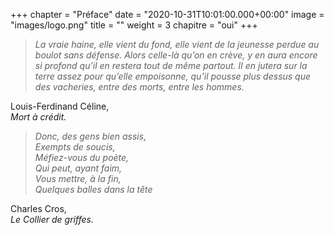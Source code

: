 +++
chapter = "Préface"
date = "2020-10-31T10:01:00.000+00:00"
image = "images/logo.png"
title = ""
weight = 3
chapitre = "oui"
+++

> *La vraie haine, elle vient du fond, elle vient de la jeunesse perdue au boulot sans défense.* 
> *Alors celle-là qu’on en crève, y en aura encore si profond qu’il en restera tout de même partout.* 
> *Il en jutera sur la terre assez pour qu’elle empoisonne, qu’il pousse plus dessus que des vacheries, entre des morts, entre les hommes.* 


Louis-Ferdinand Céline, \
*Mort à crédit.* 


> *Donc, des gens bien assis,* \
> *Exempts de soucis,* \
> *Méfiez-vous du poète,* \
> *Qui peut, ayant faim,* \
> *Vous mettre, à la fin,* \
> *Quelques balles dans la tête*


Charles Cros, \
*Le Collier de griffes.*

